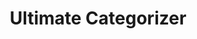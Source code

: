 ---
title: Ultimate Categorizer
emoji: 🧑
colorFrom: blue
colorTo: purple
sdk: gradio
sdk_version: "5.11.0"
app_file: app.py
pinned: false
---